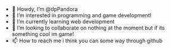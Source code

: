 - 👋 Howdy, I’m @dpPandora
- 👀 I’m interested in programming and game development!
- 🌱 I’m currently learning web development
- 💞️ I’m looking to collaborate on nothing at the moment but if its something cool im game!
- 📫 How to reach me i think you can some way through github

<!---
dpPandora/dpPandora is a ✨ special ✨ repository because its `README.md` (this file) appears on your GitHub profile.
You can click the Preview link to take a look at your changes.
--->
